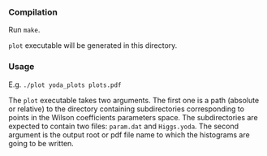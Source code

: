 ### Compilation

Run `make`.

`plot` executable will be generated in this directory.

### Usage

E.g. `./plot yoda_plots plots.pdf`

The `plot` executable takes two arguments. The first one is a path (absolute or
relative) to the directory containing subdirectories corresponding to points in
the Wilson coefficients parameters space. The subdirectories are expected to
contain two files: `param.dat` and `Higgs.yoda`. The second argument is the
output root or pdf file name to which the histograms are going to be written.

